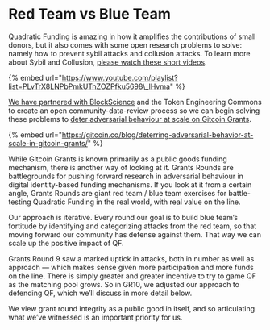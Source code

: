 # Red Team vs Blue Team

Quadratic Funding is amazing in how it amplifies the contributions of small donors, but it also comes with some open research problems to solve: namely how to prevent sybil attacks and collusion attacks. To learn more about Sybil and Collusion, [please watch these short videos](https://www.youtube.com/playlist?list=PLvTrX8LNPbPmkUTnZOZPfku5698_lHvma).

{% embed url="https://www.youtube.com/playlist?list=PLvTrX8LNPbPmkUTnZOZPfku5698\_lHvma" %}



[We have partnered with BlockScience](https://gitcoin.co/blog/towards-computer-aided-governance-of-gitcoin-grants/) and the Token Engineering Commons to create an open community-data-review process so we can begin solving these problems to [deter adversarial behaviour at scale on Gitcoin Grants](https://gitcoin.co/blog/deterring-adversarial-behavior-at-scale-in-gitcoin-grants/).

{% embed url="https://gitcoin.co/blog/deterring-adversarial-behavior-at-scale-in-gitcoin-grants/" %}

While Gitcoin Grants is known primarily as a public goods funding mechanism, there is another way of looking at it. Grants Rounds are battlegrounds for pushing forward research in adversarial behaviour in digital identity-based funding mechanisms. If you look at it from a certain angle, Grants Rounds are giant red team / blue team exercises for battle-testing Quadratic Funding in the real world, with real value on the line.

Our approach is iterative. Every round our goal is to build blue team’s fortitude by identifying and categorizing attacks from the red team, so that moving forward our community has defense against them. That way we can scale up the positive impact of QF.

Grants Round 9 saw a marked uptick in attacks, both in number as well as approach — which makes sense given more participation and more funds on the line. There is simply greater and greater incentive to try to game QF as the matching pool grows. So in GR10, we adjusted our approach to defending QF, which we’ll discuss in more detail below.

We view grant round integrity as a public good in itself, and so articulating what we’ve witnessed is an important priority for us.

